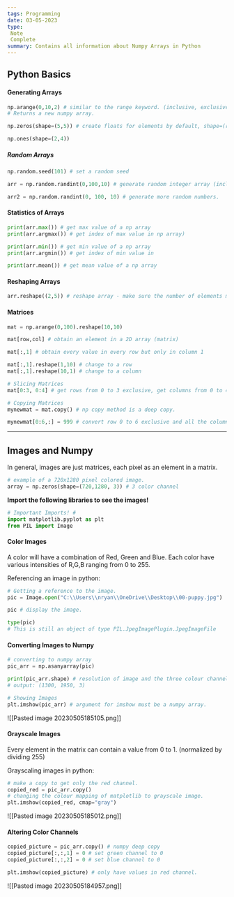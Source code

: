 ```yaml
---
tags: Programming 
date: 03-05-2023
type: 
 Note
 Complete
summary: Contains all information about Numpy Arrays in Python
---
```


## Python Basics
#### Generating Arrays
```python
np.arange(0,10,2) # similar to the range keyword. (inclusive, exclusive, step)
# Returns a new numpy array.

np.zeros(shape=(5,5)) # create floats for elements by default, shape=(row,col) - returns a matrix of (5,5) with elements zeros.

np.ones(shape=(2,4)) 
```

##### Random Arrays
```python
np.random.seed(101) # set a random seed

arr = np.random.randint(0,100,10) # generate random integer array (inclusive, exclusive, number of elements)

arr2 = np.random.randint(0, 100, 10) # generate more random numbers.
```

#### Statistics of Arrays
```python
print(arr.max()) # get max value of a np array
print(arr.argmax()) # get index of max value in np array)

print(arr.min()) # get min value of a np array
print(arr.argmin()) # get index of min value in

print(arr.mean()) # get mean value of a np array
```

#### Reshaping Arrays
```python
arr.reshape((2,5)) # reshape array - make sure the number of elements match
```

#### Matrices
```python
mat = np.arange(0,100).reshape(10,10)

mat[row,col] # obtain an element in a 2D array (matrix)

mat[:,1] # obtain every value in every row but only in column 1

mat[:,1].reshape(1,10) # change to a row
mat[:,1].reshape(10,1) # change to a column

# Slicing Matrices
mat[0:3, 0:4] # get rows from 0 to 3 exclusive, get columns from 0 to 4 exclusive

# Copying Matrices
mynewmat = mat.copy() # np copy method is a deep copy.

mynewmat[0:6,:] = 999 # convert row 0 to 6 exclusive and all the columns in these rows to 999
```

---

## Images and Numpy
In general, images are just matrices, each pixel as an element in a matrix.

```py
# example of a 720x1280 pixel colored image.
array = np.zeros(shape=(720,1280, 3)) # 3 color channel
```

**Import the following libraries to see the images!**
```py
# Important Imports! #
import matplotlib.pyplot as plt
from PIL import Image
```


#### Color Images
A color will have a combination of Red, Green and Blue. Each color have various intensities of R,G,B ranging from 0 to 255.

Referencing an image in python:
```python
# Getting a reference to the image.
pic = Image.open("C:\\Users\\nryan\\OneDrive\\Desktop\\00-puppy.jpg")

pic # display the image.

type(pic) 
# This is still an object of type PIL.JpegImagePlugin.JpegImageFile
```

#### Converting Images to Numpy
```python
# converting to numpy array
pic_arr = np.asanyarray(pic)

print(pic_arr.shape) # resolution of image and the three colour channels
# output: (1300, 1950, 3) 

# Showing Images
plt.imshow(pic_arr) # argument for imshow must be a numpy array.
```

![[Pasted image 20230505185105.png]]

#### Grayscale Images
Every element in the matrix can contain a value from 0 to 1. (normalized by dividing 255)

Grayscaling images in python:
```python
# make a copy to get only the red channel.
copied_red = pic_arr.copy() 
# changing the colour mapping of matplotlib to grayscale image.
plt.imshow(copied_red, cmap="gray") 
```

![[Pasted image 20230505185012.png]]

#### Altering Color Channels
```python
copied_picture = pic_arr.copy() # numpy deep copy
copied_picture[:,:,1] = 0 # set green channel to 0
copied_picture[:,:,2] = 0 # set blue channel to 0

plt.imshow(copied_picture) # only have values in red channel.
```

![[Pasted image 20230505184957.png]]
